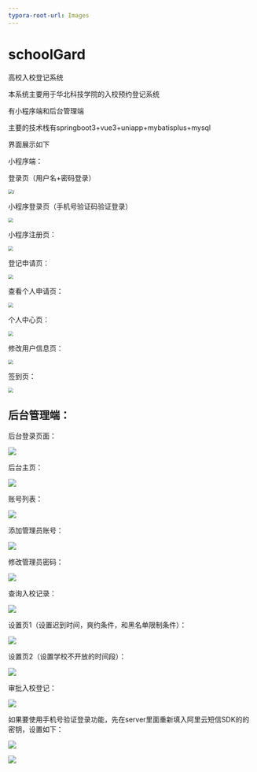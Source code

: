 ```yaml
---
typora-root-url: Images
---
```


# schoolGard
高校入校登记系统

本系统主要用于华北科技学院的入校预约登记系统

有小程序端和后台管理端

主要的技术栈有springboot3+vue3+uniapp+mybatisplus+mysql

界面展示如下

小程序端：

登录页（用户名+密码登录）

<img src="/小程序登录1.png" alt="/" style="zoom:60%;" />

小程序登录页（手机号验证码验证登录）

<img src="/小程序登录2.png" style="zoom:60%;" />

小程序注册页：

<img src="/小程序注册.png" style="zoom:60%;" />

登记申请页：

<img src="/申请登记页.png" style="zoom:60%;" />

查看个人申请页：

<img src="/查看个人申请页.png" style="zoom:60%;" />

个人中心页：

<img src="/个人中心页.png" style="zoom:60%;" />

修改用户信息页：

<img src="/修改用户信息页.png" style="zoom:60%;" />

签到页：

<img src="/签到页.png" style="zoom:60%;" />

## 后台管理端：

后台登录页面：

![](/HT/HTlogin.png)

后台主页：

![](/HT/HTIndex.png)

账号列表：

![](/HT/账号列表.png)

添加管理员账号：

![](/HT/添加管理员账号.png)

修改管理员密码：

![](/HT/修改管理员密码.png)

查询入校记录：

![](/HT/查询入校记录.png)

设置页1（设置迟到时间，爽约条件，和黑名单限制条件）：

![](/HT/设置页1.png)

设置页2（设置学校不开放的时间段）：

![](/HT/设置页2.png)

审批入校登记：

![](/HT/审批入校登记.png)

如果要使用手机号验证登录功能，先在server里面重新填入阿里云短信SDK的的密钥，设置如下：

![](/短信SDK设置1.png)

![](/短信SDK设置2.png)